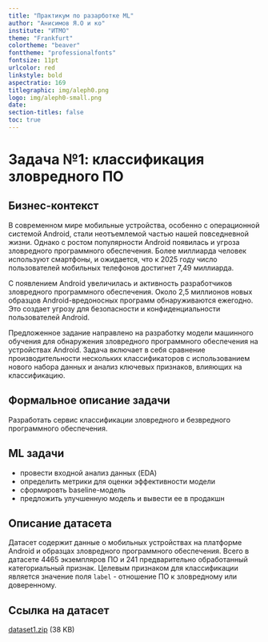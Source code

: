 ```yaml
---
title: "Практикум по разарботке ML"
author: "Анисимов Я.О и ко"
institute: "ИТМО"
theme: "Frankfurt"
colortheme: "beaver"
fonttheme: "professionalfonts"
fontsize: 11pt
urlcolor: red
linkstyle: bold
aspectratio: 169
titlegraphic: img/aleph0.png
logo: img/aleph0-small.png
date:
section-titles: false
toc: true
---
```


# Задача №1: классификация зловредного ПО

## Бизнес-контекст

В современном мире мобильные устройства, особенно с операционной системой Android, стали неотъемлемой частью нашей повседневной жизни. Однако с ростом популярности Android появилась и угроза зловредного программного обеспечения. Более миллиарда человек используют смартфоны, и ожидается, что к 2025 году число пользователей мобильных телефонов достигнет 7,49 миллиарда.

С появлением Android увеличилась и активность разработчиков зловредного программного обеспечения. Около 2,5 миллионов новых образцов Android-вредоносных программ обнаруживаются ежегодно. Это создает угрозу для безопасности и конфиденциальности пользователей Android.

Предложенное задание направлено на разработку модели машинного обучения для обнаружения зловредного программного обеспечения на устройствах Android. Задача включает в себя сравнение производительности нескольких классификаторов с использованием нового набора данных и анализ ключевых признаков, влияющих на классификацию.

## Формальное описание задачи

Разработать сервис классификации зловредного и безвредного программного обеспечения.

## ML задачи

- провести входной анализ данных (EDA)
- определить метрики для оценки эффективности модели
- сформировть baseline-модель
- предложить улучшенную модель и вывести ее в продакшн

## Описание датасета

Датасет содержит данные о мобильных устройствах на платформе Android и образцах зловредного программного обеспечения. Всего в датасете 4465 экземпляров ПО и 241 предварительно обработанный категориальный признак. Целевым признаком для классификации является значение поля `label` - отношение ПО к зловредному или доверенному.

## Ссылка на датасет

[dataset1.zip](./dataset1.zip) (38 KB)
